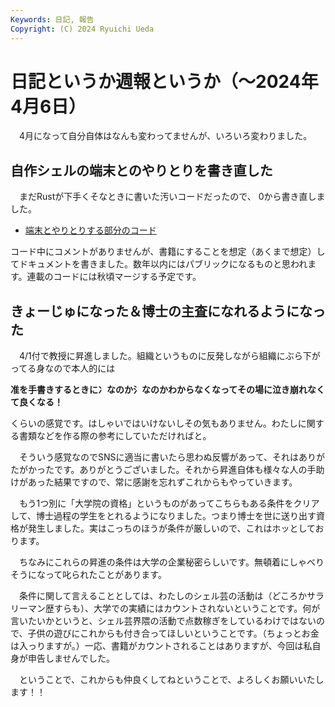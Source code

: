 ```yaml
---
Keywords: 日記, 報告
Copyright: (C) 2024 Ryuichi Ueda
---
```


# 日記というか週報というか（〜2024年4月6日）

　4月になって自分自体はなんも変わってませんが、いろいろ変わりました。

## 自作シェルの端末とのやりとりを書き直した

　まだRustが下手くそなときに書いた汚いコードだったので、
0から書き直しました。

* [端末とやりとりする部分のコード](https://github.com/shellgei/rusty_bash/blob/terminal_16/src/feeder/terminal.rs)

コード中にコメントがありませんが、書籍にすることを想定（あくまで想定）してドキュメントを書きました。数年以内にはパブリックになるものと思われます。連載のコードには秋頃マージする予定です。

## きょーじゅになった＆博士の主査になれるようになった

　4/1付で教授に昇進しました。組織というものに反発しながら組織にぶら下がってる身なので本人的には

**准を手書きするときに冫なのか氵なのかわからなくなってその場に泣き崩れなくて良くなる！**

くらいの感覚です。はしゃいではいけないしその気もありません。わたしに関する書類などを作る際の参考にしていただければと。

　そういう感覚なのでSNSに適当に書いたら思わぬ反響があって、それはありがたがかったです。ありがとうございました。それから昇進自体も様々な人の手助けがあった結果ですので、常に感謝を忘れずこれからもやっていきます。

　もう1つ別に「大学院の資格」というものがあってこちらもある条件をクリアして、博士過程の学生をとれるようになりました。つまり博士を世に送り出す資格が発生しました。実はこっちのほうが条件が厳しいので、これはホッとしております。

　ちなみにこれらの昇進の条件は大学の企業秘密らしいです。無頓着にしゃべりそうになって叱られたことがあります。

　条件に関して言えることとしては、わたしのシェル芸の活動は（どころかサラリーマン歴すらも）、大学での実績にはカウントされないということです。何が言いたいかというと、シェル芸界隈の活動で点数稼ぎをしているわけではないので、子供の遊びにこれからも付き合ってほしいということです。（ちょっとお金は入っりますが。）一応、書籍がカウントされることはありますが、今回は私自身が申告しませんでした。


　ということで、これからも仲良くしてねということで、よろしくお願いいたします！！
